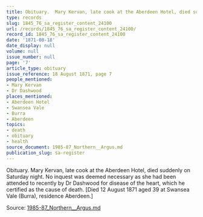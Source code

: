 ```yaml
---
title: Obituary.  Mary Kervan, late cook at the Aberdeen Hotel, died suddenly
type: records
slug: 1845_76_sa_register_content_24100
url: /records/1845_76_sa_register_content_24100/
record_id: 1845_76_sa_register_content_24100
date: '1871-08-18'
date_display: null
volume: null
issue_number: null
page: '7'
article_type: obituary
issue_reference: 18 August 1871, page 7
people_mentioned:
- Mary Kervan
- Dr Dashwood
places_mentioned:
- Aberdeen Hotel
- Swansea Vale
- Burra
- Aberdeen
topics:
- death
- obituary
- health
source_document: 1985-87_Northern__Argus.md
publication_slug: sa-register
---
```


Obituary.  Mary Kervan, late cook at the Aberdeen Hotel, died suddenly on Saturday night.  No inquest was deemed necessary as she had been attended to recently by Dr Dashwood for disease of the heart, which he certified as the cause of death.  [Died 12 August 1871 aged 39 at Swansea Vale (Burra), residence Aberdeen.]

Source: [1985-87_Northern__Argus.md](/downloads/markdown/1985-87_Northern__Argus.md)
